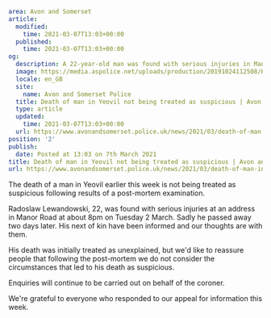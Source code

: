 ```yaml
area: Avon and Somerset
article:
  modified:
    time: 2021-03-07T13:03+00:00
  published:
    time: 2021-03-07T13:03+00:00
og:
  description: A 22-year-old man was found with serious injuries in Manor Road on Tuesday 2 March.
  image: https://media.aspolice.net/uploads/production/20191024112508/Hats-on-car-dashboard-4_web-e1545405231871.jpg
  locale: en_GB
  site:
    name: Avon and Somerset Police
  title: Death of man in Yeovil not being treated as suspicious | Avon and Somerset Police
  type: article
  updated:
    time: 2021-03-07T13:03+00:00
  url: https://www.avonandsomerset.police.uk/news/2021/03/death-of-man-in-yeovil-not-being-treated-as-suspicious/
position: '2'
publish:
  date: Posted at 13:03 on 7th March 2021
title: Death of man in Yeovil not being treated as suspicious | Avon and Somerset Police
url: https://www.avonandsomerset.police.uk/news/2021/03/death-of-man-in-yeovil-not-being-treated-as-suspicious/
```

The death of a man in Yeovil earlier this week is not being treated as suspicious following results of a post-mortem examination.

Radoslaw Lewandowski, 22, was found with serious injuries at an address in Manor Road at about 8pm on Tuesday 2 March. Sadly he passed away two days later. His next of kin have been informed and our thoughts are with them.

His death was initially treated as unexplained, but we'd like to reassure people that following the post-mortem we do not consider the circumstances that led to his death as suspicious.

Enquiries will continue to be carried out on behalf of the coroner.

We're grateful to everyone who responded to our appeal for information this week.
